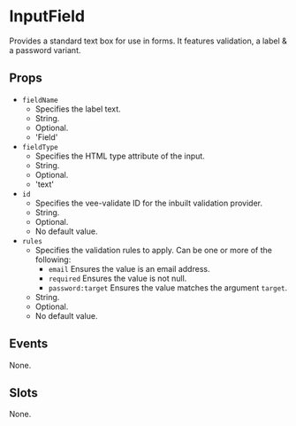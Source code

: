 # InputField

Provides a standard text box for use in forms.
It features validation, a label & a password variant.

## Props

- `fieldName`
    - Specifies the label text.
    - String.
    - Optional.
    - 'Field'
- `fieldType`
    - Specifies the HTML type attribute of the input.
    - String.
    - Optional.
    - 'text'
- `id`
    - Specifies the vee-validate ID for the inbuilt validation provider.
    - String.
    - Optional.
    - No default value.
- `rules`
    - Specifies the validation rules to apply. Can be one or more of the following:
        - `email` Ensures the value is an email address.
        - `required` Ensures the value is not null.
        - `password:target` Ensures the value matches the argument `target`.
    - String.
    - Optional.
    - No default value.

## Events

None.

## Slots

None.
